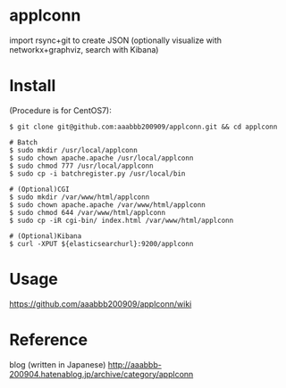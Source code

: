 # applconn
import rsync+git to create JSON (optionally visualize with networkx+graphviz, search with Kibana)

# Install
(Procedure is for CentOS7):
~~~~
$ git clone git@github.com:aaabbb200909/applconn.git && cd applconn

# Batch
$ sudo mkdir /usr/local/applconn
$ sudo chown apache.apache /usr/local/applconn
$ sudo chmod 777 /usr/local/applconn
$ sudo cp -i batchregister.py /usr/local/bin

# (Optional)CGI
$ sudo mkdir /var/www/html/applconn
$ sudo chown apache.apache /var/www/html/applconn
$ sudo chmod 644 /var/www/html/applconn
$ sudo cp -iR cgi-bin/ index.html /var/www/html/applconn

# (Optional)Kibana
$ curl -XPUT ${elasticsearchurl}:9200/applconn
~~~~

# Usage
https://github.com/aaabbb200909/applconn/wiki

# Reference
blog (written in Japanese) http://aaabbb-200904.hatenablog.jp/archive/category/applconn

